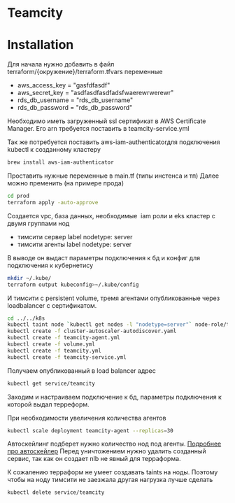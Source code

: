 # Teamcity

# Installation

Для начала нужно добавить в файл terraform/{окружение}/terraform.tfvars 
переменные 
- aws_access_key  = "gasfdfasdf"
- aws_secret_key  = "asdfasdfasdfadsfwaerewrwerewr"
- rds_db_username = "rds_db_username"
- rds_db_password = "rds_db_password"

Необходимо иметь загруженный ssl сертификат в AWS Certificate Manager. Его arn требуется поставить в teamcity-service.yml

Так же потребуется поставить  aws-iam-authenticatorдля подключения kubectl к созданному кластеру
```sh
brew install aws-iam-authenticator
```

Проставить нужные переменные в main.tf (типы инстенса и тп)
Далее можно пременить (на примере прода)

```sh
cd prod
terraform apply -auto-approve
```
Создается vpc, база данных, необходимые  iam роли и eks кластер с двумя группами нод
 - тимсити сервер label nodetype: server
 - тимсити агенты label nodetype: server

В выводе он выдаст параметры подключения к бд и конфиг для подключения к кубернетису
```sh
mkdir ~/.kube/
terraform output kubeconfig>~/.kube/config
```

И тимсити с persistent volume, тремя агентами опубликованные через loadbalancer с сертификатом. 
```sh
cd ../../k8s
kubectl taint node `kubectl get nodes -l "nodetype=server"` node-role/teamcityserver="":NoSchedule
kubectl create -f cluster-autoscaler-autodiscover.yaml
kubectl create -f teamcity-agent.yml
kubectl create -f volume.yml
kubectl create -f teamcity.yml
kubectl create -f teamcity-service.yml
```
Получаем опубликованный в load balancer адрес
```sh
kubectl get service/teamcity
```

Заходим и настраиваем подключение к бд, параметры подключения к которой выдал терреформ. 

При необходимости увеличения количества агентов
```sh
kubectl scale deployment teamcity-agent --replicas=30
```
Автоскейлинг подберет нужно количество нод под агенты. [Подробнее про автоскейлер](https://docs.aws.amazon.com/eks/latest/userguide/cluster-autoscaler.html)
Перед уничтожением нужно удалить созданный сервис, так как он создает nlb не явный для терраформа.

К сожалению терраформ не умеет создавать taints на ноды. 
Поэтому чтобы на ноду тимсити не заезжала другая нагрузка лучше сделать



```sh
kubectl delete service/teamcity
```


